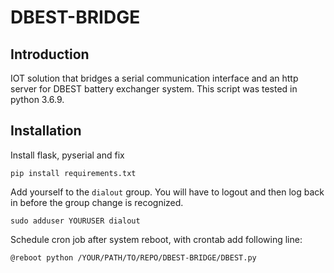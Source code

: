 
# DBEST-BRIDGE

## Introduction

IOT solution that bridges a serial communication interface and an http server for DBEST battery exchanger system. This script was tested in python 3.6.9.

## Installation

Install flask, pyserial and fix

    pip install requirements.txt

Add yourself to the `dialout` group. You will have to logout and then log back in before the group change is recognized.

    sudo adduser YOURUSER dialout

Schedule  cron job after system reboot, with crontab add following line:

    @reboot python /YOUR/PATH/TO/REPO/DBEST-BRIDGE/DBEST.py
